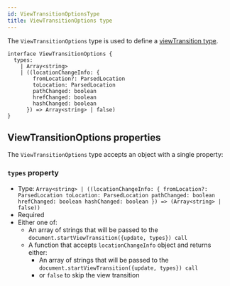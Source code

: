 ```yaml
---
id: ViewTransitionOptionsType
title: ViewTransitionOptions type
---
```


The `ViewTransitionOptions` type is used to define a
[viewTransition type](https://developer.chrome.com/docs/web-platform/view-transitions/same-document#view-transition-types).

```tsx
interface ViewTransitionOptions {
  types:
    | Array<string>
    | ((locationChangeInfo: {
        fromLocation?: ParsedLocation
        toLocation: ParsedLocation
        pathChanged: boolean
        hrefChanged: boolean
        hashChanged: boolean
      }) => Array<string> | false)
}
```

## ViewTransitionOptions properties

The `ViewTransitionOptions` type accepts an object with a single property:

### `types` property

- Type: `Array<string> | ((locationChangeInfo: {
  fromLocation?: ParsedLocation
  toLocation: ParsedLocation
  pathChanged: boolean
  hrefChanged: boolean
  hashChanged: boolean
}) => (Array<string> | false))`
- Required
- Either one of:
  - An array of strings that will be passed to the `document.startViewTransition({update, types}) call`
  - A function that accepts `locationChangeInfo` object and returns either:
    - An array of strings that will be passed to the `document.startViewTransition({update, types}) call`
    - or `false` to skip the view transition
